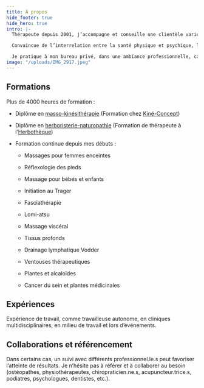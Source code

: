 ```yaml
---
title: À propos
hide_footer: true
hide_hero: true
intro: |-
  Thérapeute depuis 2001, j’accompagne et conseille une clientèle variée et de tous âges dans une démarche visant le bien-être, la santé et la vitalité. Mon approche est axée sur le respect, l’écoute, l’honnêteté et l’expérience. Un juste mélange entre le ressenti et la science.

  Convaincue de l’interrelation entre la santé physique et psychique, l’alimentation, l’hygiène de vie et l’environnement, je porte attention à divers aspects et détails pouvant optimiser le retour à la santé et au mieux-être.

  Je pratique à mon bureau privé, dans une ambiance professionnelle, calme et chaleureuse.
image: "/uploads/IMG_2917.jpeg"
---
```


## Formations

Plus de 4000 heures de formation :

* Diplôme en [masso-kinésithérapie](/massotherapie)
  \(Formation chez [Kiné-Concept](https://www.kineconcept.com/fr/))

* Diplôme en [herboristerie-naturopathie](/herboristerie-naturopathie)
  \(Formation de thérapeute à l’[Herbothèque](https://herbotheque.com/))

* Formation continue depuis mes débuts :

  * Massages pour femmes enceintes

  * Réflexologie des pieds

  * Massage pour bébés et enfants

  * Initiation au Trager

  * Fasciathérapie

  * Lomi-atsu

  * Massage viscéral

  * Tissus profonds

  * Drainage lymphatique Vodder

  * Ventouses thérapeutiques

  * Plantes et alcaloïdes

  * Cancer du sein et plantes médicinales

## Expériences

Expérience de travail, comme travailleuse autonome, en cliniques multidisciplinaires, en milieu de travail et lors d’événements.

## Collaborations et référencement

Dans certains cas, un suivi avec différents professionnel.le.s peut favoriser l’atteinte de résultats. Je n’hésite pas à référer et à collaborer au besoin (ostéopathes, physiothérapeutes, chiropraticien.ne.s, acupuncteur.trice.s, podiatres, psychologues, dentistes, etc.).